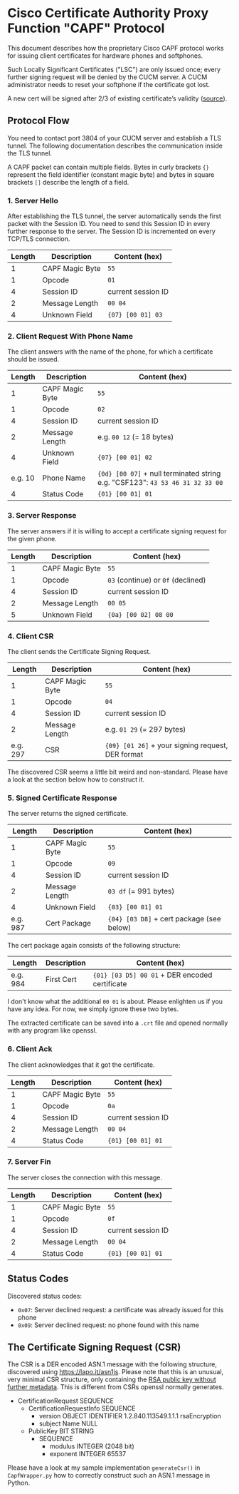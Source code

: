 # Cisco Certificate Authority Proxy Function "CAPF" Protocol
This document describes how the proprietary Cisco CAPF protocol works for issuing client certificates for hardware phones and softphones.

Such Locally Significant Certificates ("LSC") are only issued once; every further signing request will be denied by the CUCM server. A CUCM administrator needs to reset your softphone if the certificate got lost.

A new cert will be signed after 2/3 of existing certificate’s validity ([source](https://www.ciscolive.com/c/dam/r/ciscolive/emea/docs/2020/pdf/BRKCOL-3224.pdf)).

## Protocol Flow
You need to contact port 3804 of your CUCM server and establish a TLS tunnel. The following documentation describes the communication inside the TLS tunnel.

A CAPF packet can contain multiple fields. Bytes in curly brackets `{}` represent the field identifier (constant magic byte) and bytes in square brackets `[]` describe the length of a field.

### 1. Server Hello
After establishing the TLS tunnel, the server automatically sends the first packet with the Session ID. You need to send this Session ID in every further response to the server. The Session ID is incremented on every TCP/TLS connection.

Length   | Description     | Content (hex)
---------|-----------------|--------------
1        | CAPF Magic Byte | `55`
1        | Opcode          | `01`
4        | Session ID      | current session ID
2        | Message Length  | `00 04`
4        | Unknown Field   | `{07} [00 01] 03`

### 2. Client Request With Phone Name
The client answers with the name of the phone, for which a certificate should be issued.

Length   | Description     | Content (hex)
---------|-----------------|--------------
1        | CAPF Magic Byte | `55`
1        | Opcode          | `02`
4        | Session ID      | current session ID
2        | Message Length  | e.g. `00 12` (= 18 bytes)
4        | Unknown Field   | `{07} [00 01] 02`
e.g. 10  | Phone Name      | `{0d} [00 07]` + null terminated string e.g. "CSF123": `43 53 46 31 32 33 00`
4        | Status Code     | `{01} [00 01] 01`

### 3. Server Response
The server answers if it is willing to accept a certificate signing request for the given phone.

Length   | Description     | Content (hex)
---------|-----------------|--------------
1        | CAPF Magic Byte | `55`
1        | Opcode          | `03` (continue) or `0f` (declined)
4        | Session ID      | current session ID
2        | Message Length  | `00 05`
5        | Unknown Field   | `{0a} [00 02] 08 00`

### 4. Client CSR
The client sends the Certificate Signing Request.

Length   | Description     | Content (hex)
---------|-----------------|--------------
1        | CAPF Magic Byte | `55`
1        | Opcode          | `04`
4        | Session ID      | current session ID
2        | Message Length  | e.g. `01 29` (= 297 bytes)
e.g. 297 | CSR             | `{09} [01 26]` + your signing request, DER format

The discovered CSR seems a little bit weird and non-standard. Please have a look at the section below how to construct it.

### 5. Signed Certificate Response
The server returns the signed certificate.

Length   | Description     | Content (hex)
---------|-----------------|--------------
1        | CAPF Magic Byte | `55`
1        | Opcode          | `09`
4        | Session ID      | current session ID
2        | Message Length  | `03 df` (= 991 bytes)
4        | Unknown Field   | `{03} [00 01] 01`
e.g. 987 | Cert Package    | `{04} [03 D8]` + cert package (see below)

The cert package again consists of the following structure:

Length   | Description     | Content (hex)
---------|-----------------|--------------
e.g. 984 | First Cert      | `{01} [03 D5] 00 01` + DER encoded certificate

I don't know what the additional `00 01` is about. Please enlighten us if you have any idea. For now, we simply ignore these two bytes.

The extracted certificate can be saved into a `.crt` file and opened normally with any program like openssl.

### 6. Client Ack
The client acknowledges that it got the certificate.

Length | Description     | Content (hex)
-------|-----------------|--------------
1      | CAPF Magic Byte | `55`
1      | Opcode          | `0a`
4      | Session ID      | current session ID
2      | Message Length  | `00 04`
4      | Status Code     | `{01} [00 01] 01`

### 7. Server Fin
The server closes the connection with this message.

Length | Description     | Content (hex)
-------|-----------------|--------------
1      | CAPF Magic Byte | `55`
1      | Opcode          | `0f`
4      | Session ID      | current session ID
2      | Message Length  | `00 04`
4      | Status Code     | `{01} [00 01] 01`

## Status Codes
Discovered status codes:

- `0x07`: Server declined request: a certificate was already issued for this phone
- `0x09`: Server declined request: no phone found with this name

## The Certificate Signing Request (CSR)
The CSR is a DER encoded ASN.1 message with the following structure, discovered using https://lapo.it/asn1js. Please note that this is an unusual, very minimal CSR structure, only containing the [RSA public key without further metadata](https://stackoverflow.com/questions/55803033/rsa-public-key-bit-string-format). This is different from CSRs openssl normally generates.

- CertificationRequest SEQUENCE
  - CertificationRequestInfo SEQUENCE
    - version OBJECT IDENTIFIER 1.2.840.113549.1.1.1 rsaEncryption
    - subject Name NULL
  - PublicKey BIT STRING
    - SEQUENCE
      - modulus INTEGER (2048 bit)
      - exponent INTEGER 65537

Please have a look at my sample implementation `generateCsr()` in `CapfWrapper.py` how to correctly construct such an ASN.1 message in Python.
